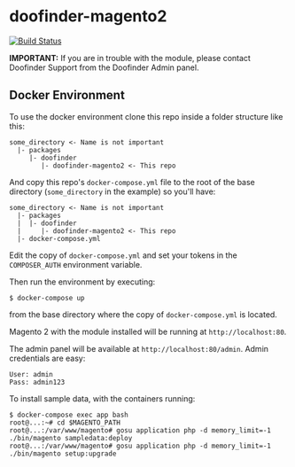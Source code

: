 # doofinder-magento2

[![Build Status](https://travis-ci.org/doofinder/doofinder-magento2.svg?branch=master)](https://travis-ci.org/doofinder/doofinder-magento2)

**IMPORTANT:** If you are in trouble with the module, please contact Doofinder Support from the Doofinder Admin panel.

## Docker Environment

To use the docker environment clone this repo inside a folder structure like this:

```
some_directory <- Name is not important
  |- packages
     |- doofinder
        |- doofinder-magento2 <- This repo
```

And copy this repo's `docker-compose.yml` file to the root of the base directory (`some_directory` in the example) so you'll have:

```
some_directory <- Name is not important
  |- packages
  |  |- doofinder
  |     |- doofinder-magento2 <- This repo
  |- docker-compose.yml
```

Edit the copy of `docker-compose.yml` and set your tokens in the `COMPOSER_AUTH` environment variable.

Then run the environment by executing:

```
$ docker-compose up
```

from the base directory where the copy of `docker-compose.yml` is located.

Magento 2 with the module installed will be running at `http://localhost:80`.

The admin panel will be available at `http://localhost:80/admin`. Admin credentials are easy:

```
User: admin
Pass: admin123
```

To install sample data, with the containers running:

```
$ docker-compose exec app bash
root@...:~# cd $MAGENTO_PATH
root@...:/var/www/magento# gosu application php -d memory_limit=-1 ./bin/magento sampledata:deploy
root@...:/var/www/magento# gosu application php -d memory_limit=-1 ./bin/magento setup:upgrade
```
